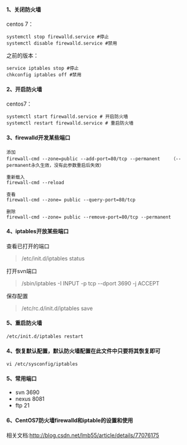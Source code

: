 
#### 1、关闭防火墙
centos 7：
```
systemctl stop firewalld.service #停止
systemctl disable firewalld.service #禁用
```
之前的版本：
```
service iptables stop #停止
chkconfig iptables off #禁用
```
#### 2、开启防火墙
centos7：
```
systemctl start firewalld.service # 开启防火墙
systemctl restart firewalld.service # 重启防火墙
```
#### 3、firewalld开发某些端口
```
添加
firewall-cmd --zone=public --add-port=80/tcp --permanent    （--permanent永久生效，没有此参数重启后失效）

重新载入
firewall-cmd --reload

查看
firewall-cmd --zone= public --query-port=80/tcp

删除
firewall-cmd --zone= public --remove-port=80/tcp --permanent
```
#### 4、iptables开放某些端口

查看已打开的端口

> /etc/init.d/iptables status

打开svn端口

> /sbin/iptables -I INPUT -p tcp --dport 3690 -j ACCEPT

保存配置

> /etc/rc.d/init.d/iptables save

#### 5、重启防火墙
```
/etc/init.d/iptables restart
```

#### 4、恢复默认配置，默认防火墙配置在此文件中只要将其恢复即可
```
vi /etc/sysconfig/iptables
```
#### 5、常用端口
- svn 3690
- nexus 8081
- ftp 21

#### 6、CentOS7防火墙firewalld和iptable的设置和使用
相关文档:http://blog.csdn.net/lmb55/article/details/77076175

